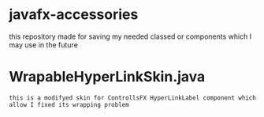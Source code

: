 # javafx-accessories
this repository made for saving my needed classed or components which I may use in the future  


# WrapableHyperLinkSkin.java

    this is a modifyed skin for ControllsFX HyperLinkLabel component which allow I fixed its wrapping problem
